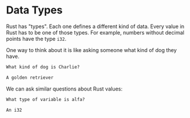 # Data Types

Rust has "types". Each one defines a different
kind of data. Every value in Rust has to be
one of those types. For example, numbers
without decimal points have the type `i32`.

One way to think about it is like asking someone
what kind of dog they have.

```txt
What kind of dog is Charlie?

A golden retriever
```

We can ask similar questions about Rust values:

```txt
What type of variable is alfa?

An i32
```
